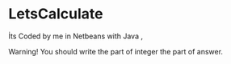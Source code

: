 # LetsCalculate
İts Coded by me in Netbeans with Java ,

Warning! You should write the part of integer the part of answer.
